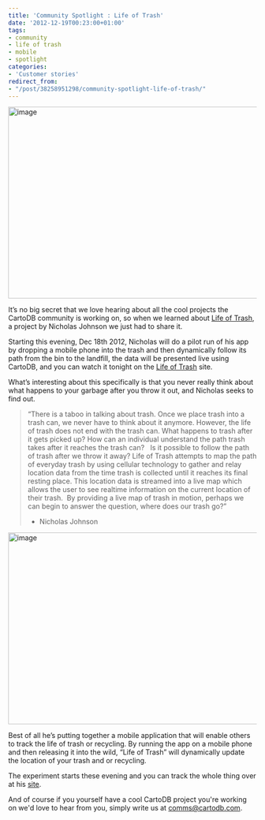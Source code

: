 ```yaml
---
title: 'Community Spotlight : Life of Trash'
date: '2012-12-19T00:23:00+01:00'
tags:
- community
- life of trash
- mobile
- spotlight
categories:
- 'Customer stories'
redirect_from:
- "/post/38258951298/community-spotlight-life-of-trash/"
---
```


<a href="http://www.lifeoftrash.com"><img alt="image" height="389" src="http://i.imgur.com/YDSF1.jpg" width="650"/></a>

It’s no big secret that we love hearing about all the cool projects the CartoDB community is working on, so when we learned about <a href="http://www.lifeoftrash.com/info" target="_blank">Life of Trash</a>, a project by Nicholas Johnson we just had to share it.

Starting this evening, Dec 18th 2012, Nicholas will do a pilot run of his app by dropping a mobile phone into the trash and then dynamically follow its path from the bin to the landfill, the data will be presented live using CartoDB, and you can watch it tonight on the <a href="http://www.lifeoftrash.com/location" target="_blank">Life of Trash</a> site. 

What’s interesting about this specifically is that you never really think about what happens to your garbage after you throw it out, and Nicholas seeks to find out.

<blockquote>
  “There is a taboo in talking about trash. Once we place trash into a trash can, we never have to think about it anymore. However, the life of trash does not end with the trash can. What happens to trash after it gets picked up? How can an individual understand the path trash takes after it reaches the trash can?   Is it possible to follow the path of trash after we throw it away? Life of Trash attempts to map the path of everyday trash by using cellular technology to gather and relay location data from the time trash is collected until it reaches its final resting place. This location data is streamed into a live map which allows the user to see realtime information on the current location of their trash.  By providing a live map of trash in motion, perhaps we can begin to answer the question, where does our trash go?”

  - Nicholas Johnson
</blockquote>

<a href="http://www.lifeoftrash.com"><img alt="image" height="389" src="http://i.imgur.com/fqYmR.jpg" width="650"/></a>

Best of all he’s putting together a mobile application that will enable others to track the life of trash or recycling. By running the app on a mobile phone and then releasing it into the wild, “Life of Trash” will dynamically update the location of your trash and or recycling.

The experiment starts these evening and you can track the whole thing over at his <a href="http://www.lifeoftrash.com/">site</a>. 

And of course if you yourself have a cool CartoDB project you're working on we'd love to hear from you, simply write us at comms@cartodb.com.
